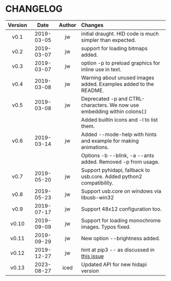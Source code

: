 # CHANGELOG

| Version |    Date    | Author | Changes                                                                   |
| :-----: | :--------: | :----: | :------------------------------------------------------------------------ |
| v0.1    | 2019-03-05 |   jw   | initial draught. HID code is much simpler than expected.                  |
| v0.2    | 2019-03-07 |   jw   | support for loading bitmaps added.                                        |
| v0.3    | 2019-03-07 |   jw   | option -p to preload graphics for inline use in text.                     |
| v0.4    | 2019-03-08 |   jw   | Warning about unused images added. Examples added to the README.          |
| v0.5    | 2019-03-08 |   jw   | Deprecated -p and CTRL-characters. We now use embedding within colons(:)  |
|         |            |        | Added builtin icons and -l to list them.                                  |
| v0.6    | 2019-03-14 |   jw   | Added --mode-help with hints and example for making animations.           |
|         |            |        | Options -b --blink, -a --ants added. Removed -p from usage.               |
| v0.7    | 2019-05-20 |   jw   | Support pyhidapi, fallback to usb.core. Added python2 compatibility.      |
| v0.8    | 2019-05-23 |   jw   | Support usb.core on windows via libusb-win32                              |
| v0.9    | 2019-07-17 |   jw   | Support 48x12 configuration too.                                          |
| v0.10   | 2019-09-09 |   jw   | Support for loading monochrome images. Typos fixed.                       |
| v0.11   | 2019-09-29 |   jw   | New option --brightness added.                                            |
| v0.12   | 2019-12-27 |   jw   | hint at pip3 -- as discussed in [this issue][issue 19]                    |
| v0.13   | 2023-08-27 |  iced  | Updated API for new hidapi version                                        |

[issue 19]: https://github.com/jnweiger/led-name-badge-ls32/issues/19
